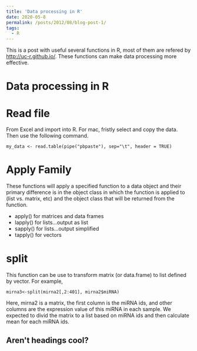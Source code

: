 ```yaml
---
title: 'Data processing in R'
date: 2020-05-8
permalink: /posts/2012/08/blog-post-1/
tags:
  - R
---
```


This is a post with useful several functions in R, most of them are refered by http://uc-r.github.io/. These functions can make data processing more effective.

Data processing in R
======

Read file
======

From Excel and import into R. For mac, fristly select and copy the data. Then use the following command.
```
my_data <- read.table(pipe("pbpaste"), sep="\t", header = TRUE)
```


Apply Family
======
These functions will apply a specified function to a data object and their primary difference is in the object class in which the function is applied to (list vs. matrix, etc) and the object class that will be returned from the function. 

* apply() for matrices and data frames   
* lapply() for lists…output as list  
* sapply() for lists…output simplified   
* tapply() for vectors   

split
======
This function can be use to transform matrix (or data.frame) to list defined by vector. For example,
 
 ```
 mirna3<-split(mirna2[,2:401], mirna2$miRNA)
 ```
 Here, mirna2 is a matrix, the first column is the miRNA ids, and other columns are the expression value of this miRNA in each sample. We expected to divid the matrix to a list based on miRNA ids and then calculate mean for each miRNA ids.

Aren't headings cool?
------
